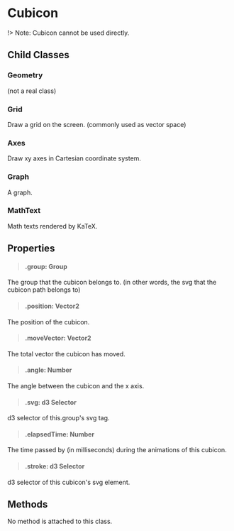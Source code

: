 # Cubicon

!> Note: Cubicon cannot be used directly.

## Child Classes

### Geometry

(not a real class)

### Grid

Draw a grid on the screen. (commonly used as vector space)

### Axes

Draw xy axes in Cartesian coordinate system.

### Graph

A graph.

### MathText

Math texts rendered by KaTeX.

## Properties

> #### .group: Group

The group that the cubicon belongs to. (in other words, the svg that the cubicon path belongs to)

> #### .position: Vector2

The position of the cubicon.

> #### .moveVector: Vector2

The total vector the cubicon has moved.

> #### .angle: Number

The angle between the cubicon and the x axis.

> #### .svg: d3 Selector

d3 selector of this.group's svg tag.

> #### .elapsedTime: Number

The time passed by (in milliseconds) during the animations of this cubicon.

> #### .stroke: d3 Selector

d3 selector of this cubicon's svg element.

## Methods

No method is attached to this class.
